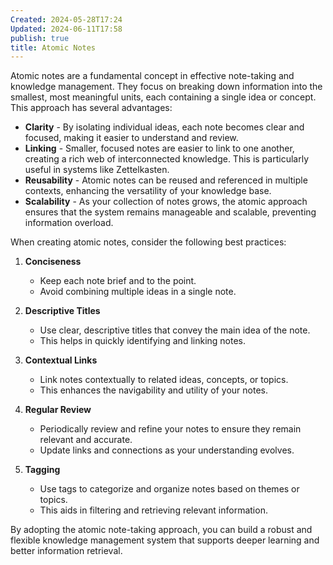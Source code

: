 ```yaml
---
Created: 2024-05-28T17:24
Updated: 2024-06-11T17:58
publish: true
title: Atomic Notes
---
```

Atomic notes are a fundamental concept in effective note-taking and knowledge management. They focus on breaking down information into the smallest, most meaningful units, each containing a single idea or concept. This approach has several advantages:

- **Clarity** - By isolating individual ideas, each note becomes clear and focused, making it easier to understand and review.
- **Linking** - Smaller, focused notes are easier to link to one another, creating a rich web of interconnected knowledge. This is particularly useful in systems like Zettelkasten.
- **Reusability** - Atomic notes can be reused and referenced in multiple contexts, enhancing the versatility of your knowledge base.
- **Scalability** - As your collection of notes grows, the atomic approach ensures that the system remains manageable and scalable, preventing information overload.

When creating atomic notes, consider the following best practices:

1. **Conciseness**
    
    - Keep each note brief and to the point.
    - Avoid combining multiple ideas in a single note.
2. **Descriptive Titles**
    
    - Use clear, descriptive titles that convey the main idea of the note.
    - This helps in quickly identifying and linking notes.
3. **Contextual Links**
    
    - Link notes contextually to related ideas, concepts, or topics.
    - This enhances the navigability and utility of your notes.
4. **Regular Review**
    
    - Periodically review and refine your notes to ensure they remain relevant and accurate.
    - Update links and connections as your understanding evolves.
5. **Tagging**
    
    - Use tags to categorize and organize notes based on themes or topics.
    - This aids in filtering and retrieving relevant information.

By adopting the atomic note-taking approach, you can build a robust and flexible knowledge management system that supports deeper learning and better information retrieval.